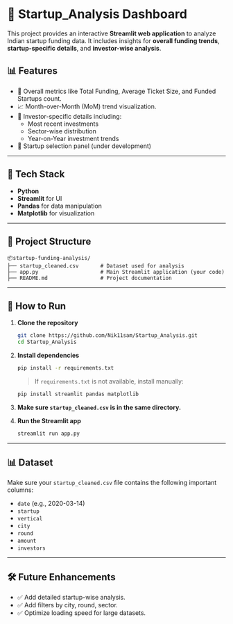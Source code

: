 # 🚀 Startup_Analysis Dashboard

This project provides an interactive **Streamlit web application** to analyze Indian startup funding data. It includes insights for **overall funding trends**, **startup-specific details**, and **investor-wise analysis**.

## 📊 Features

- 📌 Overall metrics like Total Funding, Average Ticket Size, and Funded Startups count.
- 📈 Month-over-Month (MoM) trend visualization.
- 👤 Investor-specific details including:
  - Most recent investments
  - Sector-wise distribution
  - Year-on-Year investment trends
- 🏢 Startup selection panel (under development)

---

## 🧠 Tech Stack

- **Python**
- **Streamlit** for UI
- **Pandas** for data manipulation
- **Matplotlib** for visualization

---

## 📁 Project Structure

```
📦startup-funding-analysis/
├── startup_cleaned.csv       # Dataset used for analysis
├── app.py                    # Main Streamlit application (your code)
├── README.md                 # Project documentation
```

---

## 🚀 How to Run

1. **Clone the repository**
   ```bash
   git clone https://github.com/Nik11sam/Startup_Analysis.git
   cd Startup_Analysis
   ```

2. **Install dependencies**
   ```bash
   pip install -r requirements.txt
   ```

   > If `requirements.txt` is not available, install manually:
   ```bash
   pip install streamlit pandas matplotlib
   ```

3. **Make sure `startup_cleaned.csv` is in the same directory.**

4. **Run the Streamlit app**
   ```bash
   streamlit run app.py
   ```

---

## 📊 Dataset

Make sure your `startup_cleaned.csv` file contains the following important columns:

- `date` (e.g., 2020-03-14)
- `startup`
- `vertical`
- `city`
- `round`
- `amount`
- `investors`

---

## 🛠 Future Enhancements

- ✅ Add detailed startup-wise analysis.
- ✅ Add filters by city, round, sector.
- ✅ Optimize loading speed for large datasets.

